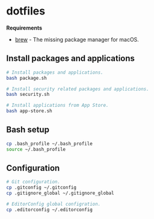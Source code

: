 # dotfiles

**Requirements**

- [brew](https://brew.sh/) - The missing package manager for macOS.

## Install packages and applications

```bash
# Install packages and applications.
bash package.sh

# Install security related packages and applications.
bash security.sh

# Install applications from App Store.
bash app-store.sh
```

## Bash setup

```bash
cp .bash_profile ~/.bash_profile
source ~/.bash_profile
```

## Configuration

```bash
# Git configuration.
cp .gitconfig ~/.gitconfig
cp .gitignore_global ~/.gitignore_global

# EditorConfig global configration.
cp .editorconfig ~/.editorconfig
```
